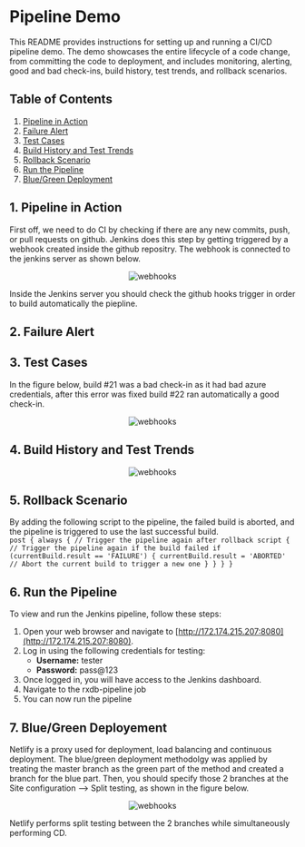 # Pipeline Demo

This README provides instructions for setting up and running a CI/CD pipeline demo. The demo showcases the entire lifecycle of a code change, from committing the code to deployment, and includes monitoring, alerting, good and bad check-ins, build history, test trends, and rollback scenarios.

## Table of Contents
1. [Pipeline in Action](#action)
2. [Failure Alert](#alert)
3. [Test Cases](#test)
4. [Build History and Test Trends](#trend)
5. [Rollback Scenario](#rollback)
6. [Run the Pipeline](#run)
7. [Blue/Green Deployment](#dep)

## 1. Pipeline in Action <a href="#action"> </a>

First off, we need to do CI by checking if there are any new commits, push, or pull requests on github. Jenkins does this step by getting triggered by a webhook created inside the github repositry. The webhook is connected to the jenkins server as shown below.

<p align="center">
  <img src="https://github.com/Mmeckawy/rxdb/assets/69309651/f240623a-cfbb-4ccc-8bb8-3d1e85fb5c99" alt="webhooks">
</p>

Inside the Jenkins server you should check the github hooks trigger in order to build automatically the piepline.

## 2. Failure Alert <a href="alert"> </a>

## 3. Test Cases <a href="#test"> </a>

In the figure below, build #21 was a bad check-in as it had bad azure credentials, after this error was fixed build #22 ran automatically a good check-in.
<p align="center">
  <img src="https://github.com/Mmeckawy/rxdb/assets/69309651/632ca1e0-7ecf-485c-ae85-2fa0c87cbcd5" alt="webhooks">
</p>


## 4. Build History and Test Trends <a href="#trend"></a>

<p align="center">
  <img src="https://github.com/Mmeckawy/rxdb/assets/69309651/ceceb1e6-b13a-4f94-a10b-ac32ea4fa605" alt="webhooks">
</p>

## 5. Rollback Scenario <a href="#rollback"></a>

By adding the following script to the pipeline, the failed build is aborted, and the pipeline is triggered to use the last successful build.
<br>
`post {
        always {
            // Trigger the pipeline again after rollback
            script {
                // Trigger the pipeline again if the build failed
                if (currentBuild.result == 'FAILURE') {
                    currentBuild.result = 'ABORTED' // Abort the current build to trigger a new one
                }
            }
        }
    }`

## 6. Run the Pipeline <a href="#run"></a>

To view and run the Jenkins pipeline, follow these steps:

1. Open your web browser and navigate to [http://172.174.215.207:8080](http://172.174.215.207:8080).
2. Log in using the following credentials for testing:
   - **Username:** tester
   - **Password:** pass@123
3. Once logged in, you will have access to the Jenkins dashboard.
4. Navigate to the rxdb-pipeline job
5. You can now run the pipeline

## 7. Blue/Green Deployement <a  href="#dep"></a>
Netlify is a proxy used for deployment, load balancing and continuous deployment. The blue/green deployment methodolgy was applied by treating the master branch as the green part of the method and created a branch for the blue part. Then, you should specify those 2 branches at the Site configuration --> Split testing, as shown in the figure below.

<p align="center">
  <img src="https://github.com/Mmeckawy/rxdb/assets/69309651/5bed4974-b1cf-4f7e-93ed-81a823f23d86" alt="webhooks">
</p>

Netlify performs split testing between the 2 branches while simultaneously performing CD.

